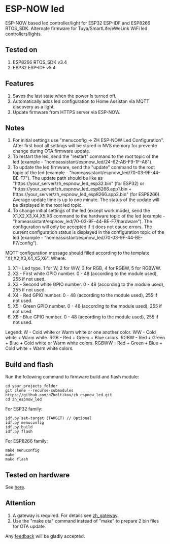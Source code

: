 # ESP-NOW led

ESP-NOW based led controller/light for ESP32 ESP-IDF and ESP8266 RTOS_SDK. Alternate firmware for Tuya/SmartLife/eWeLink WiFi led controllers/lights.

## Tested on

1. ESP8266 RTOS_SDK v3.4
2. ESP32 ESP-IDF v5.4

## Features

1. Saves the last state when the power is turned off.
2. Automatically adds led configuration to Home Assistan via MQTT discovery as a light.
3. Update firmware from HTTPS server via ESP-NOW.

## Notes

1. For initial settings use "menuconfig -> ZH ESP-NOW Led Configuration". After first boot all settings will be stored in NVS memory for prevente change during OTA firmware update.
2. To restart the led, send the "restart" command to the root topic of the led (example - "homeassistant/espnow_led/24-62-AB-F9-1F-A8").
3. To update the led firmware, send the "update" command to the root topic of the led (example - "homeassistant/espnow_led/70-03-9F-44-BE-F7"). The update path should be like as "https://your_server/zh_espnow_led_esp32.bin" (for ESP32) or "https://your_server/zh_espnow_led_esp8266.app1.bin + https://your_server/zh_espnow_led_esp8266.app2.bin" (for ESP8266). Average update time is up to one minute. The status of the update will be displayed in the root led topic.
4. To change initial settings of the led (except work mode), send the X1,X2,X3,X4,X5,X6 command to the hardware topic of the led (example - "homeassistant/espnow_led/70-03-9F-44-BE-F7/hardware"). The configuration will only be accepted if it does not cause errors. The current configuration status is displayed in the configuration topic of the led (example - "homeassistant/espnow_led/70-03-9F-44-BE-F7/config").

MQTT configuration message should filled according to the template "X1,X2,X3,X4,X5,X6". Where:

1. X1 - Led type. 1 for W, 2 for WW, 3 for RGB, 4 for RGBW, 5 for RGBWW.
2. X2 - First white GPIO number. 0 - 48 (according to the module used), 255 if not used.
3. X3 - Second white GPIO number. 0 - 48 (according to the module used), 255 if not used.
4. X4 - Red GPIO number. 0 - 48 (according to the module used), 255 if not used.
5. X5 - Green GPIO number. 0 - 48 (according to the module used), 255 if not used.
6. X6 - Blue GPIO number. 0 - 48 (according to the module used), 255 if not used.

Legend:
W - Cold white or Warm white or one another color.
WW - Cold white + Warm white.
RGB - Red + Green + Blue colors.
RGBW - Red + Green + Blue + Cold white or Warm white colors.
RGBWW - Red + Green + Blue + Cold white + Warm white colors.

## Build and flash

Run the following command to firmware build and flash module:

```text
cd your_projects_folder
git clone --recurse-submodules https://github.com/aZholtikov/zh_espnow_led.git
cd zh_espnow_led
```

For ESP32 family:

```text
idf.py set-target (TARGET) // Optional
idf.py menuconfig
idf.py build
idf.py flash
```

For ESP8266 family:

```text
make menuconfig
make
make flash
```

## Tested on hardware

See [here](https://github.com/aZholtikov/zh_espnow_led/tree/main/hardware).

## Attention

1. A gateway is required. For details see [zh_gateway](https://github.com/aZholtikov/zh_gateway).
2. Use the "make ota" command instead of "make" to prepare 2 bin files for OTA update.

Any [feedback](mailto:github@azholtikov.ru) will be gladly accepted.
